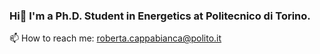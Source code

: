 ### Hi👋 I'm a Ph.D. Student in Energetics at Politecnico di Torino. 

📫 How to reach me: roberta.cappabianca@polito.it


<!--
**robertacappabianca/robertacappabianca** is a ✨ _special_ ✨ repository because its `README.md` (this file) appears on your GitHub profile.

Here are some ideas to get you started:

- 🔭 I’m currently working on ...
- 🌱 I’m currently learning ...
- 👯 I’m looking to collaborate on ...
- 🤔 I’m looking for help with ...
- 💬 Ask me about ...
- 📫 How to reach me: ...
- 😄 Pronouns: ...
- ⚡ Fun fact: ...
-->
